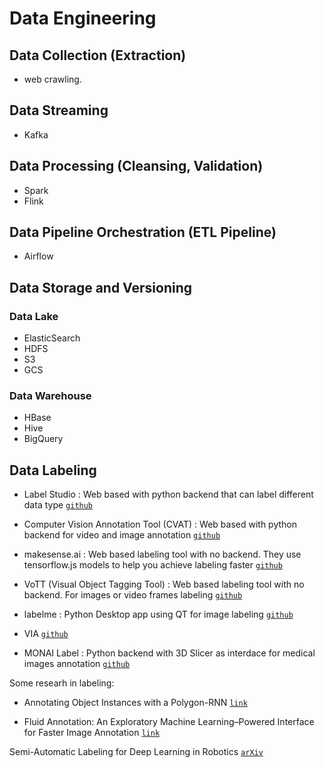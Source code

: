 # Data Engineering

## Data Collection (Extraction)

- web crawling.

## Data Streaming

- Kafka

## Data Processing (Cleansing, Validation)

* Spark
* Flink

## Data Pipeline Orchestration (ETL Pipeline)

* Airflow

## Data Storage and Versioning 

### Data Lake

* ElasticSearch
* HDFS
* S3
* GCS

### Data Warehouse

* HBase
* Hive
* BigQuery

## Data Labeling

* Label Studio : Web based with python backend that can label different data type [`github`](https://github.com/heartexlabs/label-studio)

* Computer Vision Annotation Tool (CVAT) : Web based with python backend for video and image annotation  [`github`](https://github.com/openvinotoolkit/cvat)

* makesense.ai : Web based labeling tool with no backend. They use tensorflow.js models to help you achieve labeling faster [`github`](https://github.com/SkalskiP/make-sense)

* VoTT (Visual Object Tagging Tool) : Web based labeling tool with no backend. For images or video frames labeling [`github`](https://github.com/microsoft/VoTT)

* labelme : Python Desktop app using QT for image labeling [`github`](https://github.com/wkentaro/labelme)

* VIA [`github`](https://github.com/ox-vgg/via)

* MONAI Label : Python backend with 3D Slicer as interdace for medical images annotation [`github`](https://github.com/Project-MONAI/MONAILabel/tree/main/monailabel)

Some researh in labeling:

* Annotating Object Instances with a Polygon-RNN [`link`](http://www.cs.toronto.edu/polyrnn/poly_cvpr17/)

* Fluid Annotation: An Exploratory Machine Learning–Powered Interface for Faster Image Annotation [`link`](https://ai.googleblog.com/2018/10/fluid-annotation-exploratory-machine.html)

Semi-Automatic Labeling for Deep Learning in Robotics [`arXiv`](https://arxiv.org/abs/1908.01862)










